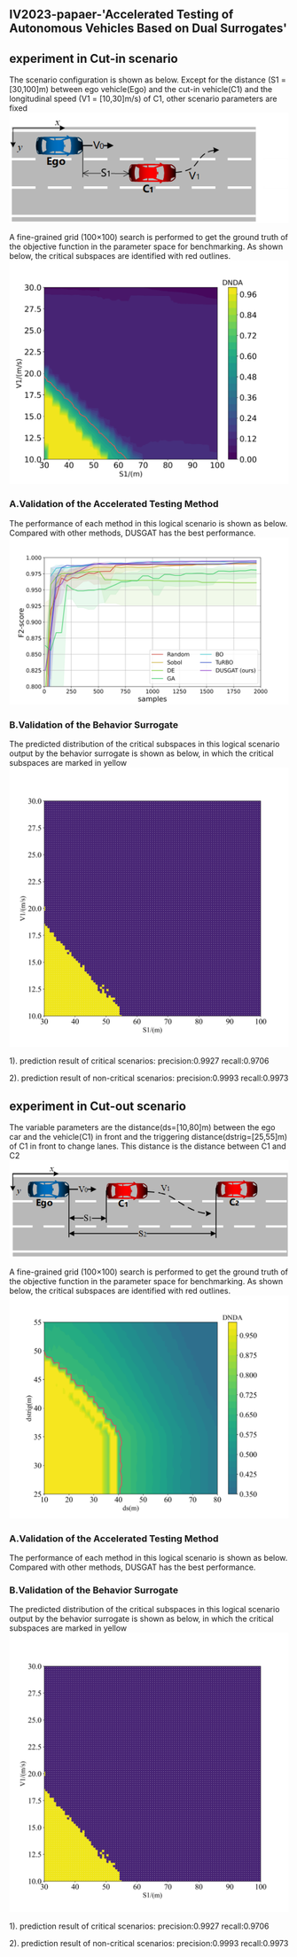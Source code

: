 ## IV2023-papaer-'Accelerated Testing of Autonomous Vehicles Based on Dual Surrogates' ###

## experiment in Cut-in scenario
The scenario configuration is shown as below. Except for the distance (S1 = [30,100]m) between ego vehicle(Ego) and the cut-in vehicle(C1) and the longitudinal speed (V1 = [10,30]m/s) of C1, other scenario parameters are fixed
![avatar](cutinsce.png)

A fine-grained grid (100×100) search is performed to get the ground truth of the objective function in the parameter space for benchmarking. As shown below, the critical subspaces are identified with red outlines.
![avatar](groundtruth_two_para_cin.jpeg)

### A.Validation of the Accelerated Testing Method

The performance of each method in this logical scenario is shown as below. Compared with other methods, DUSGAT has the best performance. 
![avatar](benchmark.jpeg)


### B.Validation of the Behavior Surrogate


The predicted distribution of the critical subspaces in this logical scenario output by the behavior surrogate is shown as below, in which the critical subspaces are marked in yellow
![avatar](pre_two_para.png)

1). prediction result of critical scenarios:
precision:0.9927
recall:0.9706

2). prediction result of non-critical scenarios:
precision:0.9993
recall:0.9973

## experiment in Cut-out scenario
The variable parameters are the distance(ds=[10,80]m) between the ego car and the vehicle(C1) in front and the triggering distance(dstrig=[25,55]m) of C1 in front to change lanes. This distance is the distance between C1 and C2
![avatar](cutoutsce.png)

A fine-grained grid (100×100) search is performed to get the ground truth of the objective function in the parameter space for benchmarking. As shown below, the critical subspaces are identified with red outlines.
![avatar](groundtruth_two_para_cout.jpeg)

### A.Validation of the Accelerated Testing Method

The performance of each method in this logical scenario is shown as below. Compared with other methods, DUSGAT has the best performance. 



### B.Validation of the Behavior Surrogate


The predicted distribution of the critical subspaces in this logical scenario output by the behavior surrogate is shown as below, in which the critical subspaces are marked in yellow
![avatar](pre_two_para.png)

1). prediction result of critical scenarios:
precision:0.9927
recall:0.9706

2). prediction result of non-critical scenarios:
precision:0.9993
recall:0.9973


